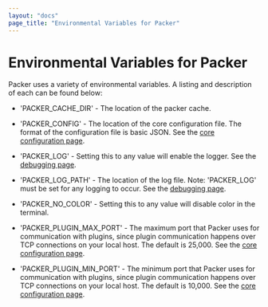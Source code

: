 ```yaml
---
layout: "docs"
page_title: "Environmental Variables for Packer"
---
```


# Environmental Variables for Packer

Packer uses a variety of environmental variables. A listing and description of each can be found below:

* 'PACKER_CACHE_DIR' - The location of the packer cache.

* 'PACKER_CONFIG' - The location of the core configuration file. The format of the configuration file is basic JSON. See the [core configuration page](docs/other/core-configuration.html).

* 'PACKER_LOG' - Setting this to any value will enable the logger. See the [debugging page](docs/other/debugging.html).

* 'PACKER_LOG_PATH' - The location of the log file. Note: 'PACKER_LOG' must be set for any logging to occur. See the [debugging page](docs/other/debugging.html).

* 'PACKER_NO_COLOR' - Setting this to any value will disable color in the terminal.

* 'PACKER_PLUGIN_MAX_PORT' - The maximum port that Packer uses for communication with plugins, since plugin communication happens over TCP connections on your local host. The default is 25,000. See the [core configuration page](docs/other/core-configuration.html).

* 'PACKER_PLUGIN_MIN_PORT' - The minimum port that Packer uses for communication with plugins, since plugin communication happens over TCP connections on your local host. The default is 10,000. See the [core configuration page](docs/other/core-configuration.html).
